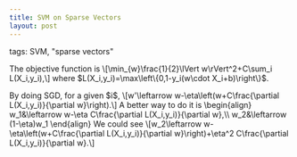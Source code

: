 ```yaml
---
title: SVM on Sparse Vectors
layout: post
---
```


tags: SVM, "sparse vectors"

<script type="text/javascript" src="https://cdnjs.cloudflare.com/ajax/libs/mathjax/2.7.0/MathJax.js?config=TeX-AMS-MML_HTMLorMML"></script>
<script type="text/x-mathjax-config">MathJax.Hub.Config({tex2jax: {inlineMath: [['$','$'], ['\\(','\\)']]}});</script>

<p>The objective function is
\[\min_{w}\frac{1}{2}\lVert w\rVert^2+C\sum_i L(X_i,y_i),\]
where $L(X_i,y_i)=\max\left\{0,1-y_i(w\cdot X_i+b)\right\}$.</p>

<p>By doing SGD, for a given $i$,
\[w'\leftarrow w-\eta\left(w+C\frac{\partial L(X_i,y_i)}{\partial w}\right).\]
A better way to do it is 
\begin{align}
w_1&\leftarrow w-\eta C\frac{\partial L(X_i,y_i)}{\partial w},\\
w_2&\leftarrow (1-\eta)w_1
\end{align}
We could see
\[w_2\leftarrow w-\eta\left(w+C\frac{\partial L(X_i,y_i)}{\partial w}\right)+\eta^2 C\frac{\partial L(X_i,y_i)}{\partial w}.\]
</p>

